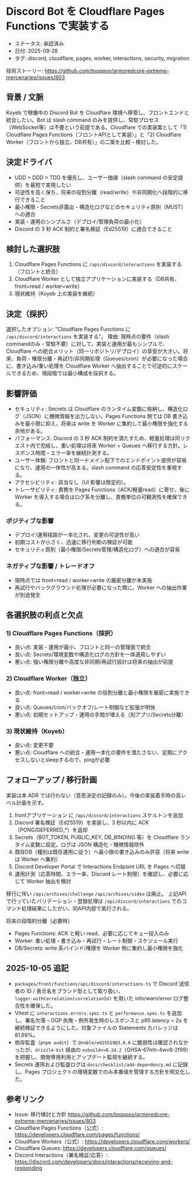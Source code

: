 # Discord Bot を Cloudflare Pages Functions で実装する

- ステータス: 承認済み
- 日付: 2025-09-28
- タグ: discord, cloudflare, pages, worker, interactions, security, migration

技術ストーリー: https://github.com/tooppoo/armoredcore-extreme-mercenaries/issues/803

## 背景 / 文脈

Koyeb で稼働中の Discord Bot を Cloudflare 環境へ移管し、フロントエンドと統合したい。Bot は slash command のみを提供し、常駐プロセス（WebSocket等）は不要という前提である。Cloudflare での実装案として「1) Cloudflare Pages Functions（フロントAPIとして実装）」と「2) Cloudflare Worker（フロントから独立、DB共有）」の二案を比較・検討した。

## 決定ドライバ

- UDD > DDD > TDD を優先し、ユーザー価値（slash command の安定提供）を最短で実現したい
- 可逆性を高く保ち、将来の役割分離（read/write）や非同期化へ段階的に移行できること
- 最小権限・Secrets非露出・構造化ログなどのセキュリティ原則（MUST）への適合
- 実装・運用のシンプルさ（デプロイ/管理負荷の最小化）
- Discord の 3 秒 ACK 制約と署名検証（Ed25519）に適合できること

## 検討した選択肢

1. Cloudflare Pages Functions に `/api/discord/interactions` を実装する（フロントと統合）
1. Cloudflare Worker として独立アプリケーションに実装する（DB共有、front=read / worker=write）
1. 現状維持（Koyeb 上の実装を継続）

## 決定（採択）

選択したオプション: "Cloudflare Pages Functions に `/api/discord/interactions` を実装する"。
理由: 現時点の要件（slash commandのみ・常駐不要）に対して、実装と運用が最もシンプルで、Cloudflare への統合メリット（同一リポジトリ/デプロイ）の享受が大きい。将来、負荷・権限分離・再試行/非同期処理（Queues/cron）が必要になった場合に、書き込み/重い処理を Cloudflare Worker へ抽出することで可逆的にスケールできるため、現段階では最小構成を採択する。

## 影響評価

- セキュリティ: Secrets は Cloudflare のランタイム変数に格納し、構造化ログ（JSON）に機微情報を出力しない。Pages Functions 側では DB 書き込みを最小限に抑え、将来は write を Worker に集約して最小権限を強化する余地がある。
- パフォーマンス: Discord の 3 秒 ACK 制約を満たすため、軽量処理は同リクエスト内で完結し、重い処理は将来 Worker + Queues へ移行する方針。レスポンス時間・エラー率を継続計測する。
- ユーザー体験: フロントと同一ドメイン配下でのエンドポイント提供が容易になり、運用の一体性が高まる。slash command の応答安定性を重視する。
- アクセシビリティ: 該当なし（UI 影響は限定的）。
- トレーサビリティ: 責務を Pages Functions（ACK/軽量read）に寄せ、後に Worker を導入する場合はログ系を分離し、責務単位の可観測性を確保できる。

### ポジティブな影響

- デプロイ/運用経路が一本化され、変更の可逆性が高い
- 初期コストが小さく、迅速に移行判断の検証が可能
- セキュリティ原則（最小権限/Secrets管理/構造化ログ）への適合が容易

### ネガティブな影響 / トレードオフ

- 現時点では front=read / worker=write の厳密分離が未実施
- 再試行やバックグラウンド処理が必要になった際に、Worker への抽出作業が別途発生

## 各選択肢の利点と欠点

### 1) Cloudflare Pages Functions（採択）

- 良い点: 実装・運用が最小、フロントと同一の管理面で統合
- 良い点: Secrets/環境変数や構造化ログの方針を一体適用しやすい
- 悪い点: 強い権限分離や高度な非同期/再試行設計は将来の抽出が前提

### 2) Cloudflare Worker（独立）

- 良い点: front=read / worker=write の役割分離と最小権限を厳密に実施できる
- 良い点: Queues/cron/バックオフ/レート制御など拡張が明快
- 悪い点: 初期セットアップ・運用の手間が増える（別アプリ/Secrets分離）

### 3) 現状維持（Koyeb）

- 良い点: 変更不要
- 悪い点: Cloudflare への統合・運用一本化の要件を満たさない、定期にアクセスしないとsleepするので、pingが必要

## フォローアップ / 移行計画

実装は本 ADR では行わない（意思決定の記録のみ）。今後の実装着手時の高レベル計画を示す。

1. frontアプリケーション に `/api/discord/interactions` スケルトンを追加
2. Discord 署名検証（Ed25519）を実装し、3 秒以内に ACK（PONG/DEFERRED_*）を返却
3. Secrets（BOT_TOKEN, PUBLIC_KEY, DB_BINDING 等）を Cloudflare ランタイム変数に設定。ログは JSON 構造化・機微情報除外
4. 既存DB（種別は既存運用に従う）へ最小限の書き込みのみ許容（将来 write は Worker へ集約）
5. Discord Developer Portal で Interactions Endpoint URL を Pages へ切替
6. 運用計測（応答時間、エラー率、Discord レート制限）を確認し、必要に応じて Worker 抽出を検討

移行に伴い `/api/archives/challenge` `/api/archives/video` は廃止。
上記APIで行っていたバリデーション・登録処理は `/api/discord/interactions` でのコマンド処理結果にしたがい、同API内部で実行される。

将来の段階的分離（必要時）

- Pages Functions: ACK と軽い read、必要に応じてキュー投入のみ
- Worker: 重い処理・書き込み・再試行・レート制御・スケジュール実行
- DB/Secrets: write 系バインド/権限を Worker 側に集約し最小権限を強化

## 2025-10-05 追記

- `packages/front/functions/api/discord/interactions.ts` で Discord 送信者の ID / 表示名をブランド型として取り扱い、`logger.withCorrelation(correlationId)` を用いた info/warn/error ログ整合性を確保した。
- Vitest に `interactions.errors.spec.ts` と `performance.spec.ts` を追加し、署名欠落・OGP 失敗・例外発生時のレスポンスと p95 latency < 2s を継続検証できるようにした。対象ファイルの Statements カバレッジは 81.69%。
- 依存監査（`pnpm audit`）で `@noble/ed25519@3.0.0` に脆弱性は確認されなかったが、`drizzle-kit` 経由の `esbuild<=0.24.2`（GHSA-67mh-4wv8-2f99）を把握し、開発専用利用とアップデート監視を継続する。
- Secrets 運用および監査ログは `docs/checklist/add-dependency.md` に記録し、Pages プロジェクトの環境変数でのみ本番値を管理する方針を明文化した。

## 参考リンク

- Issue: 移行検討と方針 https://github.com/tooppoo/armoredcore-extreme-mercenaries/issues/803
- Cloudflare Pages Functions（公式）: https://developers.cloudflare.com/pages/functions/
- Cloudflare Workers（公式）: https://developers.cloudflare.com/workers/
- Cloudflare Queues: https://developers.cloudflare.com/queues/
- Discord Interactions（署名検証/応答）: https://discord.com/developers/docs/interactions/receiving-and-responding
